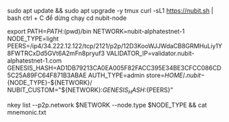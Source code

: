 sudo apt update && sudo apt upgrade -y
tmux
curl -sL1 https://nubit.sh | bash
ctrl + C để dừng chạy
cd nubit-node

export PATH=$PATH:$(pwd)/bin
NETWORK=nubit-alphatestnet-1
NODE_TYPE=light
PEERS=/ip4/34.222.12.122/tcp/2121/p2p/12D3KooWJJWdaCB8GRMHuLiy1Y8FWTRCxDd5GVt6A2mFn8pryuf3
VALIDATOR_IP=validator.nubit-alphatestnet-1.com
GENESIS_HASH=AD1DB79213CA0EA005F82FACC395E34BE3CFCC086CD5C25A89FC64F871B3ABAE
AUTH_TYPE=admin
store=$HOME/.nubit-${NODE_TYPE}-${NETWORK}/
NUBIT_CUSTOM="${NETWORK}:${GENESIS_HASH}:${PEERS}"

nkey list --p2p.network $NETWORK --node.type $NODE_TYPE && cat mnemonic.txt
